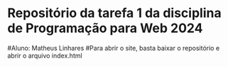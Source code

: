 # Repositório da tarefa 1 da disciplina de Programação para Web 2024
 #Aluno: Matheus Linhares 
 #Para abrir o site, basta baixar o repositório e abrir o arquivo index.html
